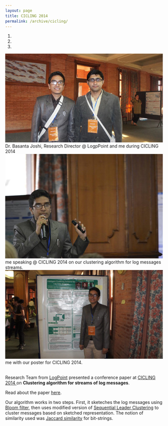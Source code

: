 ```yaml
---
layout: page
title: CICLING 2014
permalink: /archive/cicling/
---
```


<div id="ciclingCarousel" class="carousel slide" data-ride="carousel">
  <!-- Indicators -->
  <ol class="carousel-indicators">
    <li data-target="#ciclingCarousel" data-slide-to="0" class="active"></li>
    <li data-target="#ciclingCarousel" data-slide-to="1"></li>
    <li data-target="#ciclingCarousel" data-slide-to="2"></li>
  </ol>

  <!-- Wrapper for slides -->
  <div class="carousel-inner">
    <div class="item active">
      <img src="/images/me/cicling_1.jpg" alt="me and Dr. Basanta Joshi">
      <div class="carousel-caption">
        Dr. Basanta Joshi, Research Director @ LogpPoint and me during CICLING 2014
      </div>
    </div>
    <div class="item">
      <img src="/images/me/cicling_3.jpg" alt="cicling presentation">
      <div class="carousel-caption">
        me speaking @ CICLING 2014 on our clustering algorithm for log messages streams.
      </div>
    </div>
    <div class="item">
      <img src="/images/me/cicling_2.jpg" alt="cicling poster">
      <div class="carousel-caption">
        me with our poster for CICLING 2014.
      </div>
    </div>
  </div>

  <!-- Controls -->
  <a class="left carousel-control" href="#ciclingCarousel" role="button" data-slide="prev">
    <span class="glyphicon glyphicon-chevron-left"></span>
  </a>
  <a class="right carousel-control" href="#ciclingCarousel" role="button" data-slide="next">
    <span class="glyphicon glyphicon-chevron-right"></span>
  </a>
</div>
<br>

Research Team from <a href="http://www.logpoint.com/en/" target="_blank">LogPoint</a> presented a conference paper at <a href="http://www.cicling.org/2014/" target="_blank">CICLING 2014 </a> on <strong> Clustering algorithm for streams of log messages</strong>. 

Read about the paper <a href="http://link.springer.com/chapter/10.1007%2F978-3-642-54903-8_38" target="_blank">here</a>.

Our algorithm works in two steps. First, it sketeches the log messages using <a href="http://en.wikipedia.org/wiki/Bloom_filter">Bloom filter</a>, then uses modified version of <a href="http://www.teco.edu/tea/unsup/overview.html#Sequential_Leader_Clustering_Algorithm" target="_blank"> Sequential Leader Clustering</a> to cluster messages based on sketched representation. The notion of similarity used was <a href="http://en.wikipedia.org/wiki/Jaccard_index" target="_blank"> Jaccard similarity</a> for bit-strings.